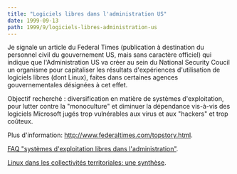 ```yaml
---
title: "Logiciels libres dans l'administration US"
date: 1999-09-13
path: 1999/9/logiciels-libres-administration-us
---
```


<P>Je signale un article du Federal Times (publication à destination
du personnel civil du gouvernement US, mais sans caractère officiel)
qui indique que l'Administration US va créer au sein du National
Security Coucil un organisme pour capitaliser les résultats
d'expériences d'utilisation de logiciels libres (dont Linux),
faites dans certaines agences gouvernementales désignées
à cet effet.</P>

<P>Objectif recherché : diversification en matière de systèmes
d'exploitation, pour lutter contre la "monoculture" et
diminuer la dépendance vis-à-vis des logiciels Microsoft
jugés trop vulnérables aux virus et aux "hackers" et trop
coûteux.</P>

<P>Plus d'information: <A HREF="http://www.federaltimes.com/topstory.html">http://www.federaltimes.com/topstory.html</A>.</P>

<P><A HREF="http://www.mtic.pm.gouv.fr/libre/faq_oslibres.shtml">FAQ
"systèmes d'exploitation libres dans l'administration"</A>.</P>

<P><A HREF="http://aful.org/solutions/administration/temoignages.html">Linux
dans les collectivités territoriales: une synthèse</A>.</P>


